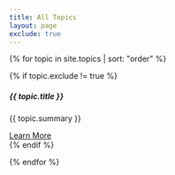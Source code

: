 ```yaml
---
title: All Topics
layout: page
exclude: true
---
```


{% for topic in site.topics | sort: "order" %}

{% if topic.exclude != true %}

<div class="card shadow shadow-lg--hover mt-5">
              <div class="card-body">
                <div class="d-flex px-3">
                  <div>
                    <div class="icon icon-shape bg-gradient-success rounded-circle text-white">
                      <i class="ni ni-bulb-61"></i>
                    </div>
                  </div>
                  <div class="pl-4">
                    <h5 class="title text-success">{{ topic.title }}</h5>
                    <p>{{ topic.summary }}</p>
                    <a href="{{ topic.url | prepend: site.baseurl }}" class="text-success">Learn More</a>
                  </div>
                </div>
              </div>
            </div>
{% endif %}
  
{% endfor %}

